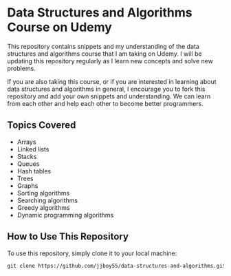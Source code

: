 # Data Structures and Algorithms Course on Udemy

This repository contains snippets and my understanding of the data structures and algorithms course that I am taking on Udemy. I will be updating this repository regularly as I learn new concepts and solve new problems.

If you are also taking this course, or if you are interested in learning about data structures and algorithms in general, I encourage you to fork this repository and add your own snippets and understanding. We can learn from each other and help each other to become better programmers.

## Topics Covered

* Arrays
* Linked lists
* Stacks
* Queues
* Hash tables
* Trees
* Graphs
* Sorting algorithms
* Searching algorithms
* Greedy algorithms
* Dynamic programming algorithms

## How to Use This Repository

To use this repository, simply clone it to your local machine:
```Markdown
git clone https://github.com/jjboy55/data-structures-and-algorithms.git


